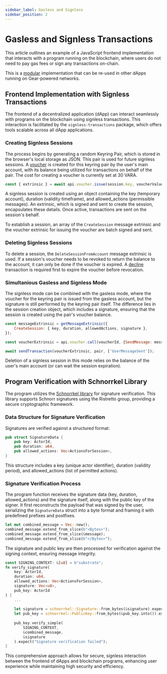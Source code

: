 ```yaml
---
sidebar_label: Gasless and Signless
sidebar_position: 2
---
```


# Gasless and Signless Transactions

This article outlines an example of a JavaScript frontend implementation that interacts with a program running on the blockchain, where users do not need to pay gas fees or sign any transactions on-chain. 

This is a [modular](https://github.com/gear-foundation/dapps/tree/master/frontend/packages/signless-transactions) implementation that can be re-used in other dApps running on Gear-powered networks.

## Frontend Implementation with Signless Transactions

The frontend of a decentralized application (dApp) can interact seamlessly with programs on the blockchain using signless transactions. This interaction is facilitated by the `signless-transactions` package, which offers tools scalable across all dApp applications. 

### Creating Signless Sessions

The process begins by generating a random Keyring Pair, which is stored in the browser's local storage as JSON. This pair is used for future signless sessions. A [voucher](docs/api/vouchers.md) is created for this keyring pair by the user's main account, with its balance being utilized for transactions on behalf of the pair. The cost for creating a voucher is currently set at 30 VARA.

```javascript
const { extrinsic } = await api.voucher.issue(session.key, voucherValue, undefined, [programId]);
```

A signless session is created using an object containing the key (temporary account), duration (validity timeframe), and allowed_actions (permissible messages). An extrinsic, which is signed and sent to create the session, encapsulates these details. Once active, transactions are sent on the session's behalf.

To establish a session, an array of the `CreateSession` message extrinsic and the voucher extrinsic for issuing the voucher are batch signed and sent.

### Deleting Signless Sessions

To delete a session, the `DeleteSessionFromAccount` message extrinsic is used. If a session's voucher needs to be revoked to return the balance to the account, it can only be done if the voucher is expired. A [decline](../../../api/vouchers#decline-a-voucher) transaction is required first to expire the voucher before revocation.

### Simultanious Gasless and Signless Mode

The signless mode can be combined with the gasless mode, where the voucher for the keyring pair is issued from the gasless account, but the signature is still performed by the keyring pair itself. The difference lies in the session creation object, which includes a signature, ensuring that the session is created using the pair's voucher balance.

```javascript
const messageExtrinsic = getMessageExtrinsic({
    CreateSession: { key, duration, allowedActions, signature },
});

const voucherExtrinsic = api.voucher.call(voucherId, {SendMessage: messageExtrinsic});

await sendTransaction(voucherExtrinsic, pair, ['UserMessageSent']);
```

Deletion of a signless session in this mode relies on the balance of the user's main account (or can wait the session expiration).

## Program Verification with Schnorrkel Library

The program utilizes the [Schnorrkel library](https://docs.rs/schnorrkel/latest/schnorrkel/) for signature verification. This library supports Schnorr signatures using the Ristretto group, providing a secure cryptographic framework.

### Data Structure for Signature Verification

Signatures are verified against a structured format:

```rust
pub struct SignatureData {
    pub key: ActorId,
    pub duration: u64,
    pub allowed_actions: Vec<ActionsForSession>,
}
```

This structure includes a key (unique actor identifier), duration (validity period), and allowed_actions (list of permitted actions).

### Signature Verification Process

The program function receives the signature data (key, duration, allowed_actions) and the signature itself, along with the public key of the signer. It first reconstructs the payload that was signed by the user, serializing the `SignatureData` struct into a byte format and framing it with predefined prefixes and postfixes.

```rust
let mut combined_message = Vec::new();
combined_message.extend_from_slice(b"<Bytes>");
combined_message.extend_from_slice(&message);
combined_message.extend_from_slice(b"</Bytes>");
```

The signature and public key are then processed for verification against the signing context, ensuring message integrity.

```rust
const SIGNING_CONTEXT: &[u8] = b"substrate";
fn verify_signature(
    key: ActorId,
    duration: u64,
    allowed_actions: Vec<ActionsForSession>,
    signature: Vec<u8>,
    pub_key: ActorId
) {
    ...
    
    let signature = schnorrkel::Signature::from_bytes(&signature).expect("Invalid signature format");
    let pub_key = schnorrkel::PublicKey::from_bytes(&pub_key.into()).expect("Invalid public key format");
    
    pub_key.verify_simple(
        SIGNING_CONTEXT, 
        &combined_message, 
        &signature
    ).expect("Signature verification failed");
}
```

This comprehensive approach allows for secure, signless interaction between the frontend of dApps and blockchain programs, enhancing user experience while maintaining high security and efficiency.
